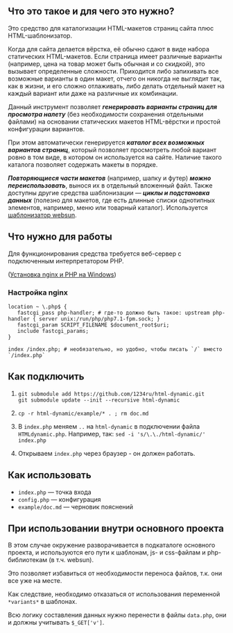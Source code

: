 ## Что это такое и для чего это нужно?

Это средство для каталогизации HTML-макетов страниц сайта плюс HTML-шаблонизатор.

Когда для сайта делается вёрстка, её обычно сдают в виде набора статических HTML-макетов. Если страница имеет различные варианты (например, цена на товар может быть обычная и со скидкой), это вызывает определенные сложности. Приходится либо запихивать все возможные варианты в один макет, отчего он никогда не выглядит так, как в жизни, и его сложно отлаживать, либо делать отдельный макет на каждый вариант или даже на различные их комбинации.

Данный инструмент позволяет ***генерировать варианты страниц для просмотра налету*** (без необходимости сохранения отдельными файлами) на основании статических макетов HTML-вёрстки и простой конфигурации вариантов.

При этом автоматически генерируется ***каталог всех возможных вариантов страниц***, который позволяет просмотреть любой вариант ровно в том виде, в котором он используется на сайте. Наличие такого каталога позволяет содержать макеты в порядке. 

***Повторяющиеся части макетов*** (например, шапку и футер) ***можно переиспользовать***, вынося их в отдельный вложенный файл. Также доступны другие средства шаблонизации — ***циклы и подстановка данных*** (полезно для макетов, где есть длинные списки однотипных элементов, например, меню или товарный каталог). Используется [шаблонизатор websun](http://webew.ru/articles/3609.webew).


## Что нужно для работы

Для функционирования средства требуется веб-сервер с подключенным интерпретатором PHP.

([Установка nginx и PHP на Windows](https://gist.github.com/1234ru/7d54192e375d8e703d14c063e56e614f))

### Настройка nginx

```nginx
location ~ \.php$ {
   fastcgi_pass php-handler; # где-то должно быть такое: upstream php-handler { server unix:/run/php/php7.1-fpm.sock; }
   fastcgi_param SCRIPT_FILENAME $document_root$uri;
   include fastcgi_params;
}

index /index.php; # необязательно, но удобно, чтобы писать `/` вместо `/index.php`
```

## Как подключить

1. `git submodule add https://github.com/1234ru/html-dynamic.git`  
   `git submodule update --init --recursive html-dynamic`

1. `cp -r html-dynamic/example/* . ; rm doc.md`

1. В `index.php` меняем `..` на `html-dynamic` в подключении файла `HTMLdynamic.php`.
   Например, так: `sed -i 's/\.\./html-dynamic/' index.php`

1. Открываем `index.php` через браузер - он должен работать.


## Как использовать

* `index.php` — точка входа
* `config.php` — конфигурация
* `example/doc.md` — черновик пояснений

## При использовании внутри основного проекта

В этом случае окружение разворачивается в подкаталоге основного проекта, и используются его
пути к шаблонам, js- и css-файлам и php-библиотекам (в т.ч. websun).

Это позволяет избавиться от необходимости переноса файлов, т.к. они все уже на месте.

Как следствие, необходимо отказаться от использования переменной `*variants*` в шаблонах.

Всю логику составления данных нужно перенести в файлы `data.php`, они и должны учитывать
`$_GET['v']`.
